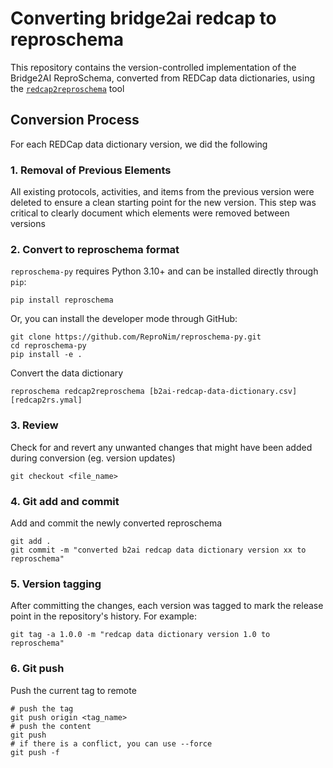 # Converting bridge2ai redcap to reproschema

This repository contains the version-controlled implementation of the Bridge2AI ReproSchema, converted from REDCap data dictionaries, using the [`redcap2reproschema`](https://github.com/ReproNim/reproschema-py#redcap2reproschema-usage) tool

## Conversion Process

For each REDCap data dictionary version, we did the following

### 1. Removal of Previous Elements

All existing protocols, activities, and items from the previous version were deleted to ensure a clean starting point for the new version. This step was critical to clearly document which elements were removed between versions

### 2. Convert to reproschema format

`reproschema-py` requires Python 3.10+ and can be installed directly through `pip`:

```
pip install reproschema
```

Or, you can install the developer mode through GitHub:
```
git clone https://github.com/ReproNim/reproschema-py.git
cd reproschema-py
pip install -e .
```
Convert the data dictionary
```
reproschema redcap2reproschema [b2ai-redcap-data-dictionary.csv] [redcap2rs.ymal]
```


### 3. Review 
Check for and revert any unwanted changes that might have been added during conversion (eg. version updates)
```
git checkout <file_name>
```


### 4. Git add and commit

Add and commit the newly converted reproschema
```
git add .
git commit -m "converted b2ai redcap data dictionary version xx to reproschema"
```

### 5. Version tagging

After committing the changes, each version was tagged to mark the release point in the repository's history. For example:
```
git tag -a 1.0.0 -m "redcap data dictionary version 1.0 to reproschema"
```

### 6. Git push

Push the current tag to remote
```
# push the tag
git push origin <tag_name>
# push the content
git push 
# if there is a conflict, you can use --force
git push -f
```
